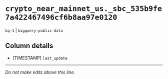 # `crypto_near_mainnet_us._sbc_535b9fe7a422467496cf6b8aa97e0120`
`bq-1` | `bigquery-public-data`

## Column details
* [TIMESTAMP] `last_update`

-------------------------------------------------------------------------------
*Do not make edits above this line.*
